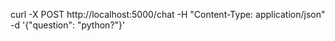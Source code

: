 
curl -X POST http://localhost:5000/chat -H "Content-Type: application/json" -d '{"question": "python?"}'

